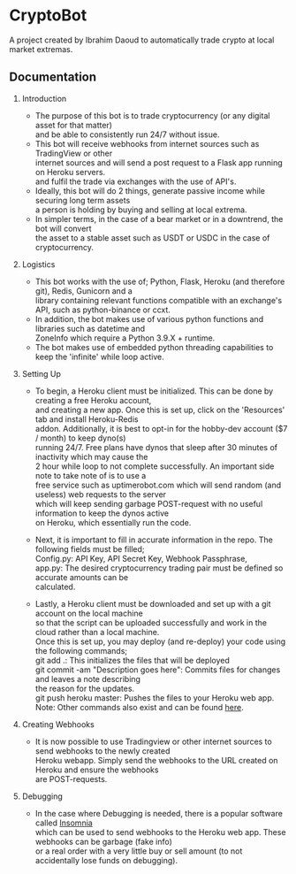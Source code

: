 # CryptoBot
A project created by Ibrahim Daoud to automatically trade crypto at local market extremas.
## Documentation
1. Introduction
    - The purpose of this bot is to trade cryptocurrency (or any digital asset for that matter) <br> 
    and be able to consistently run 24/7 without issue.
    - This bot will receive webhooks from internet sources such as TradingView or other <br>
    internet sources and will send a post request to a Flask app running on Heroku servers. <br> 
    and fulfil the trade via exchanges with the use of API's.
    - Ideally, this bot will do 2 things, generate passive income while securing long term assets <br> 
    a person is holding by buying and selling at local extrema.
    - In simpler terms, in the case of a bear market or in a downtrend, the bot  will convert <br> 
    the asset to a stable asset such as USDT or USDC in the case of cryptocurrency.
      
      
2. Logistics
    - This bot works with the use of; Python, Flask, Heroku (and therefore git), Redis, Gunicorn and a <br> 
    library  containing relevant functions compatible with an exchange's API, such as python-binance or ccxt. 
    - In addition, the bot makes use of various python functions and libraries such as datetime and <br> 
    ZoneInfo which require a Python 3.9.X + runtime.
    - The bot makes use of embedded python threading capabilities to keep the 'infinite' while loop active.   

3. Setting Up
    - To begin, a Heroku client must be initialized. This can be done by creating a free Heroku account, <br>
    and creating a new app. Once this is set up, click on the 'Resources' tab and install Heroku-Redis <br> 
    addon. Additionally, it is best to opt-in for the hobby-dev account ($7 / month) to keep dyno(s) <br> 
    running 24/7. Free plans have dynos that sleep after 30 minutes of inactivity which may cause the <br> 
    2 hour while loop to not complete successfully. An important side note to take note of is to use a <br>
    free service such as uptimerobot.com which will send random (and useless) web requests to the server <br> 
    which will keep sending garbage POST-request with no useful information to keep the dynos active <br>
    on Heroku, which essentially run the code.
   
    - Next, it is important to fill in accurate information in the repo. The following fields must be filled; <br>
    Config.py: API Key, API Secret Key, Webhook Passphrase, <br>
    app.py: The desired cryptocurrency trading pair must be defined so accurate amounts can be <br>
    calculated.
    - Lastly, a Heroku client must be downloaded and set up with a git account on the local machine <br>
    so that the script can be uploaded successfully and work in the cloud rather than a local machine. <br>
    Once this is set up, you may deploy (and re-deploy) your code using the following commands; <br>
    git add .: This initializes the files that will be deployed <br>
    git commit -am "Description goes here": Commits files for changes and leaves a note describing <br> 
    the reason for the updates. <br>
    git push heroku master: Pushes the files to your Heroku web app. <br>
    Note: Other commands also exist and can be found [here](https://devcenter.heroku.com/articles/git).
   
4. Creating Webhooks
   - It is now possible to use Tradingview or other internet sources to send webhooks to the newly created <br>
   Heroku webapp. Simply send the webhooks to the URL created on Heroku and ensure the webhooks <br>
   are POST-requests.
   
5. Debugging
   - In the case where Debugging is needed, there is a popular software called [Insomnia](https://insomnia.rest/) <br>
   which can be used to send webhooks to the Heroku web app. These webhooks can be garbage (fake info) <br>
   or a real order with a very little buy or sell amount (to not accidentally lose funds on debugging). <br>